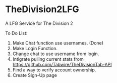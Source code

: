 # TheDivision2LFG
A LFG Service for The Division 2

To Do List:
1. Make Chat function use usernames. (Done)
2. Make Login Function.
3. Change chat to use username from login.
4. Intigrate pulling current stats from https://github.com/Tabwire/TheDivisionTab-API
5. Find a way to verify account ownership.
6. Create Sign-Up page